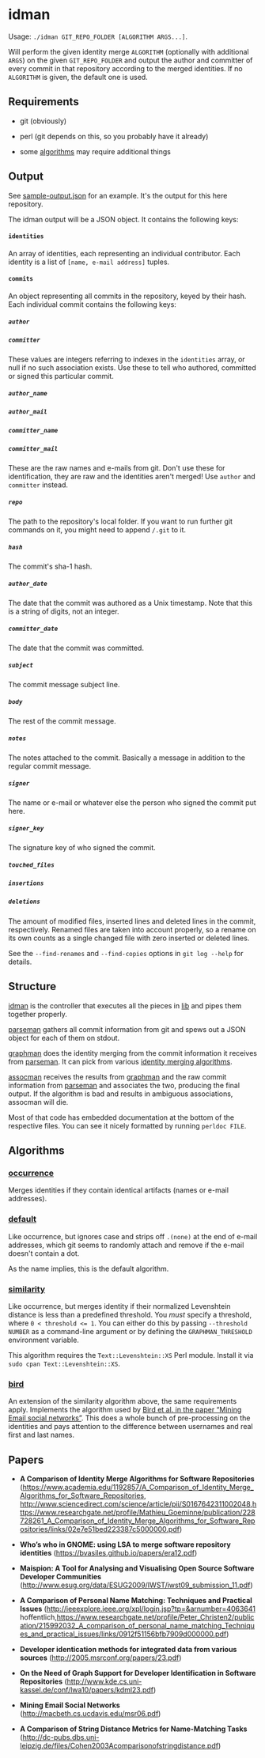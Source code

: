 # idman

Usage: `./idman GIT_REPO_FOLDER [ALGORITHM ARGS...]`.

Will perform the given identity merge `ALGORITHM` (optionally with additional
`ARGS`) on the given `GIT_REPO_FOLDER` and output the author and committer of
every commit in that repository according to the merged identities. If no
`ALGORITHM` is given, the default one is used.


## Requirements

* git (obviously)

* perl (git depends on this, so you probably have it already)

* some [algorithms](#algorithms) may require additional things


## Output

See [sample-output.json](sample-output.json) for an example. It's the output
for this here repository.

The idman output will be a JSON object. It contains the following keys:

#### `identities`

An array of identities, each representing an individual contributor. Each
identity is a list of `[name, e-mail address]` tuples.

#### `commits`

An object representing all commits in the repository, keyed by their hash. Each
individual commit contains the following keys:

##### `author`

##### `committer`

These values are integers referring to indexes in the `identities` array, or
null if no such association exists. Use these to tell who authored, committed
or signed this particular commit.

##### `author_name`

##### `author_mail`

##### `committer_name`

##### `committer_mail`

These are the raw names and e-mails from git. Don't use these for
identification, they are raw and the identities aren't merged! Use `author` and
`committer` instead.

##### `repo`

The path to the repository's local folder. If you want to run further git
commands on it, you might need to append `/.git` to it.

##### `hash`

The commit's sha-1 hash.

##### `author_date`

The date that the commit was authored as a Unix timestamp. Note that this is a
string of digits, not an integer.

##### `committer_date`

The date that the commit was committed.

##### `subject`

The commit message subject line.

##### `body`

The rest of the commit message.

##### `notes`

The notes attached to the commit. Basically a message in addition to the
regular commit message.

##### `signer`

The name or e-mail or whatever else the person who signed the commit put here.

##### `signer_key`

The signature key of who signed the commit.

##### `touched_files`

##### `insertions`

##### `deletions`

The amount of modified files, inserted lines and deleted lines in the commit,
respectively. Renamed files are taken into account properly, so a rename on
its own counts as a single changed file with zero inserted or deleted lines.

See the `--find-renames` and `--find-copies` options in `git log --help` for
details.


## Structure

[idman](idman) is the controller that executes all the pieces in [lib](lib) and
pipes them together properly.

[parseman](lib/parseman) gathers all commit information from git and spews out
a JSON object for each of them on stdout.

[graphman](lib/graphman) does the identity merging from the commit information
it receives from [parseman](lib/parseman). It can pick from various [identity
merging algorithms](lib/Graph/Man/Algorithm).

[assocman](lib/assocman) receives the results from [graphman](lib/graphman) and
the raw commit information from [parseman](lib/parseman) and associates the
two, producing the final output. If the algorithm is bad and results in
ambiguous associations, assocman will die.

Most of that code has embedded documentation at the bottom of the respective
files. You can see it nicely formatted by running `perldoc FILE`.


## Algorithms

### [occurrence](lib/Graph/Man/Algorithm/Occurrence.pm)

Merges identities if they contain identical artifacts (names or e-mail
addresses).

### [default](lib/Graph/Man/Algorithm/Default.pm)

Like occurrence, but ignores case and strips off `.(none)` at the end of e-mail
addresses, which git seems to randomly attach and remove if the e-mail doesn't
contain a dot.

As the name implies, this is the default algorithm.

### [similarity](lib/Graph/Man/Algorithm/Similarity.pm)

Like occurrence, but merges identity if their normalized Levenshtein distance
is less than a predefined threshold. You *must* specify a threshold, where `0 <
threshold <= 1`. You can either do this by passing `--threshold NUMBER` as a
command-line argument or by defining the `GRAPHMAN_THRESHOLD` environment
variable.

This algorithm requires the `Text::Levenshtein::XS` Perl module. Install it via
`sudo cpan Text::Levenshtein::XS`.

### [bird](lib/Graph/Man/Algorithm/Bird.pm)

An extension of the similarity algorithm above, the same requirements apply.
Implements the algorithm used by [Bird et al. in the paper “Mining Email social
networks”](http://macbeth.cs.ucdavis.edu/msr06.pdf). This does a whole bunch
of pre-processing on the identities and pays attention to the difference
between usernames and real first and last names.


## Papers

* **A Comparison of Identity Merge Algorithms for Software Repositories** (<https://www.academia.edu/1192857/A_Comparison_of_Identity_Merge_Algorithms_for_Software_Repositories>, <http://www.sciencedirect.com/science/article/pii/S0167642311002048>,<https://www.researchgate.net/profile/Mathieu_Goeminne/publication/228728261_A_Comparison_of_Identity_Merge_Algorithms_for_Software_Repositories/links/02e7e51bed223387c5000000.pdf>)

* **Who’s who in GNOME: using LSA to merge software repository identities** (<https://bvasiles.github.io/papers/era12.pdf>)

* **Maispion: A Tool for Analysing and Visualising Open Source Software Developer Communities** (<http://www.esug.org/data/ESUG2009/IWST/iwst09_submission_11.pdf>)

* **A Comparison of Personal Name Matching: Techniques and Practical Issues** (<http://ieeexplore.ieee.org/xpl/login.jsp?tp=&arnumber=4063641> hoffentlich,<https://www.researchgate.net/profile/Peter_Christen2/publication/215992032_A_comparison_of_personal_name_matching_Techniques_and_practical_issues/links/0912f51156bfb7909d000000.pdf>)

* **Developer identication methods for integrated data from various sources** (<http://2005.msrconf.org/papers/23.pdf>)

* **On the Need of Graph Support for Developer Identification in Software Repositories** (<http://www.kde.cs.uni-kassel.de/conf/lwa10/papers/kdml23.pdf>)

* **Mining Email Social Networks** (<http://macbeth.cs.ucdavis.edu/msr06.pdf>)

* **A Comparison of String Distance Metrics for Name-Matching Tasks** (<http://dc-pubs.dbs.uni-leipzig.de/files/Cohen2003Acomparisonofstringdistance.pdf>)

